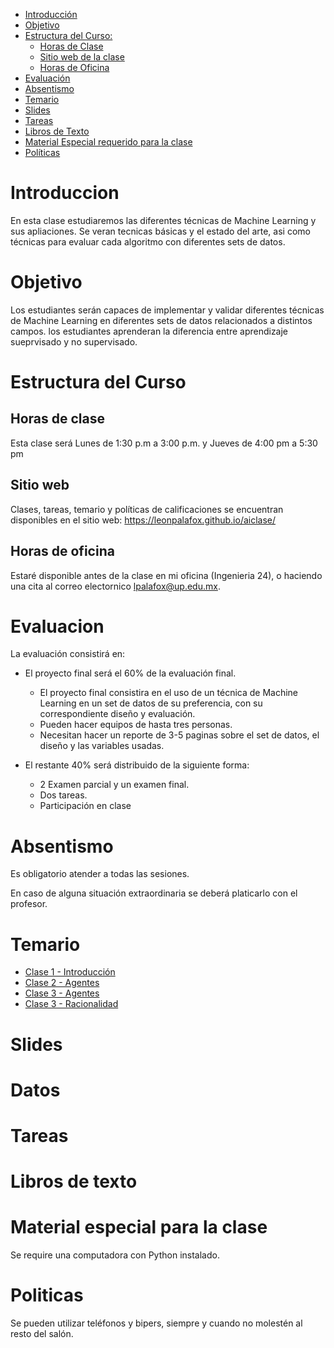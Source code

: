 

- [Introducción](#introduccion)
- [Objetivo](#objetivo)
- [Estructura del Curso:](#estrctura-del-curso)
  - [Horas de Clase](#horas-de-clase)
  - [Sitio web de la clase](#sitio-web)
  - [Horas de Oficina](#horas-de-oficina)
- [Evaluación](#evaluacion)
- [Absentismo](#absentismo)
- [Temario](#temario)
- [Slides](#slides)
- [Tareas](#tareas)
- [Libros de Texto](#libros-de-texto)
- [Material Especial requerido para la clase](#material-especial-para-clase)
- [Políticas](#politicas)


# Introduccion

En esta clase estudiaremos las diferentes técnicas de Machine Learning y sus apliaciones. Se veran tecnicas básicas y el estado del arte, asi como técnicas para evaluar cada algoritmo con diferentes sets de datos.

# Objetivo

Los estudiantes serán capaces de implementar y validar diferentes técnicas de Machine Learning en diferentes sets de datos relacionados a distintos campos. los estudiantes aprenderan la diferencia entre aprendizaje sueprvisado y no supervisado.

# Estructura del Curso

## Horas de clase

Esta clase será Lunes de 1:30 p.m a 3:00 p.m. y Jueves de 4:00 pm a 5:30 pm

## Sitio web

Clases, tareas, temario y políticas de calificaciones se encuentran disponibles en el sitio web: https://leonpalafox.github.io/aiclase/

## Horas de oficina

Estaré disponible antes de la clase en mi oficina (Ingenieria 24), o haciendo una cita al correo electornico lpalafox@up.edu.mx.

# Evaluacion

La evaluación consistirá en:

- El proyecto final será el 60% de la evaluación final.
    - El proyecto final consistira en el uso de un técnica de Machine Learning en un set de datos de su preferencia, con su correspondiente diseño y evaluación.
  - Pueden hacer equipos de hasta tres personas.
  - Necesitan hacer un reporte de 3-5 paginas sobre el set de datos, el diseño y las variables usadas.

- El restante 40% será distribuido de la siguiente forma:
  - 2 Examen parcial y un examen final. 
  - Dos tareas.
  - Participación en clase


# Absentismo
Es obligatorio atender a todas las sesiones.

En caso de alguna situación extraordinaria se deberá platicarlo con el profesor.

# Temario

- [Clase 1 - Introducción](https://github.com/leonpalafox/aiclase/blob/master/Slides/UPAI2019.pptx)
- [Clase 2 - Agentes](https://github.com/leonpalafox/aiclase/blob/master/Slides/UPAI2019_02.pptx)
- [Clase 3 - Agentes](https://github.com/leonpalafox/aiclase/blob/master/Slides/UPAI2019_03.pptx)
- [Clase 3 - Racionalidad](https://github.com/leonpalafox/aiclase/blob/master/Slides/UPAI2019_04.pptx)




# Slides




# Datos




# Tareas


# Libros de texto



# Material especial para la clase

Se require una computadora con Python instalado.

# Politicas

Se pueden utilizar teléfonos y bipers, siempre y cuando no molestén al resto del salón.



